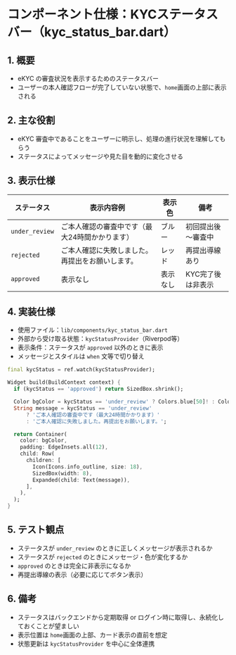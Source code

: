 # コンポーネント仕様：KYCステータスバー（kyc_status_bar.dart）

## 1. 概要

- eKYC の審査状況を表示するためのステータスバー
- ユーザーの本人確認フローが完了していない状態で、`home`画面の上部に表示される

## 2. 主な役割

- eKYC 審査中であることをユーザーに明示し、処理の進行状況を理解してもらう
- ステータスによってメッセージや見た目を動的に変化させる

## 3. 表示仕様

| ステータス | 表示内容例 | 表示色 | 備考 |
|------------|-------------|---------|------|
| `under_review` | ご本人確認の審査中です（最大24時間かかります） | ブルー | 初回提出後～審査中 |
| `rejected` | ご本人確認に失敗しました。再提出をお願いします。 | レッド | 再提出導線あり |
| `approved` | 表示なし | 表示なし | KYC完了後は非表示 |

## 4. 実装仕様

- 使用ファイル：`lib/components/kyc_status_bar.dart`
- 外部から受け取る状態：`kycStatusProvider`（Riverpod等）
- 表示条件：ステータスが `approved` 以外のときに表示
- メッセージとスタイルは `when` 文等で切り替え

```dart
final kycStatus = ref.watch(kycStatusProvider);

Widget build(BuildContext context) {
  if (kycStatus == 'approved') return SizedBox.shrink();

  Color bgColor = kycStatus == 'under_review' ? Colors.blue[50]! : Colors.red[50]!;
  String message = kycStatus == 'under_review'
      ? 'ご本人確認の審査中です（最大24時間かかります）'
      : 'ご本人確認に失敗しました。再提出をお願いします。';

  return Container(
    color: bgColor,
    padding: EdgeInsets.all(12),
    child: Row(
      children: [
        Icon(Icons.info_outline, size: 18),
        SizedBox(width: 8),
        Expanded(child: Text(message)),
      ],
    ),
  );
}
```

## 5. テスト観点

- ステータスが `under_review` のときに正しくメッセージが表示されるか
- ステータスが `rejected` のときにメッセージ・色が変化するか
- `approved` のときは完全に非表示になるか
- 再提出導線の表示（必要に応じてボタン表示）

## 6. 備考

- ステータスはバックエンドから定期取得 or ログイン時に取得し、永続化しておくことが望ましい
- 表示位置は `home`画面の上部、カード表示の直前を想定
- 状態更新は `kycStatusProvider` を中心に全体連携
